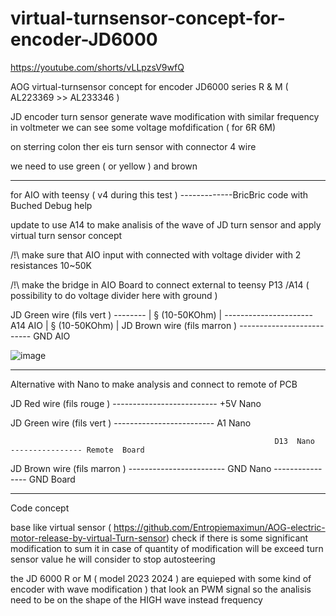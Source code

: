 # virtual-turnsensor-concept-for-encoder-JD6000

https://youtube.com/shorts/vLLpzsV9wfQ

AOG virtual-turnsensor concept  for encoder  JD6000 series  R  &amp; M  ( AL223369 >> AL233346 )

  JD  encoder turn sensor generate wave modification  with similar frequency  in voltmeter  we can see  some  voltage  mofdification   (  for  6R 6M)

 on sterring  colon  ther eis  turn sensor   with connector  4  wire 

  we need  to use   green (  or  yellow )   and  brown 

-----------------------------------

  for   AIO   with teensy  (  v4  during this  test )    -------------BricBric code    with Buched  Debug help 
  
  update  to  use A14  to    make analisis  of the wave  of JD  turn sensor  and apply  virtual turn sensor concept
   
     
  /!\  make  sure  that   AIO  input  with connected  with  voltage divider   with 2 resistances  10~50K 
  
  /!\   make the bridge in AIO Board  to connect external to teensy     P13 /A14    ( possibility to do  voltage divider here  with ground  )

JD        Green  wire (fils vert )  --------
                                            |
                                            §    (10-50KOhm)
                                            |
                                            ----------------------A14  AIO
                                            |
                                            §    (10-50KOhm)
                                            |
JD        Brown  wire (fils marron )  -------------------------- GND   AIO

![image](https://github.com/Entropiemaximun/virtual-turnsensor-concept-for-encoder-JD6000/assets/88970536/734c824a-234e-435a-8316-813708f333f6)

-----------------------------


  Alternative  with   Nano to make analysis  and  connect  to remote of  PCB 


  
JD        Red  wire (fils rouge )  --------------------------  +5V Nano

JD        Green  wire (fils vert )  -------------------------  A1  Nano 

                                                               D13  Nano  ---------------- Remote  Board
                                                               
JD        Brown  wire (fils marron )  ------------------------  GND  Nano ---------------- GND Board
  


--------------------------------

 Code concept 

 base  like  virtual sensor  ( https://github.com/Entropiemaximun/AOG-electric-motor-release-by-virtual-Turn-sensor)
  check if  there is  some  significant  modification to  sum   it in case   of  quantity    of modification  will be exceed  turn sensor value   he  will consider to  stop autosteering 

   the  JD  6000 R   or  M (  model 2023 2024 )   are equieped   with  some  kind  of  encoder  with  wave  modification )   that  look an  PWM   signal  so the analisis  need to  be  on the shape  of  the  HIGH   wave  instead frequency 



   
